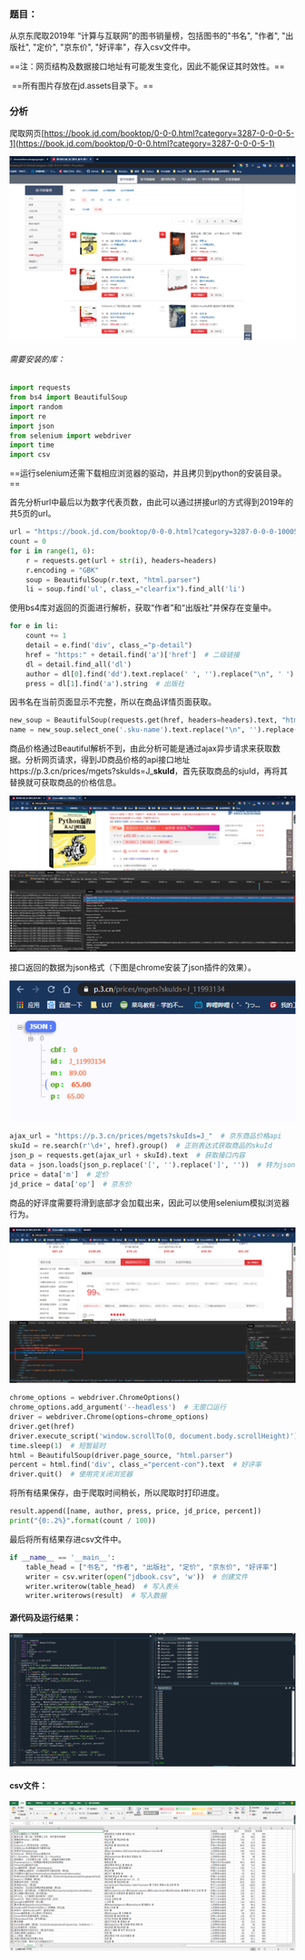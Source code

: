 ### 题目：

从京东爬取2019年 “计算与互联网”的图书销量榜，包括图书的"书名", "作者", "出版社", "定价", "京东价", "好评率"，存入csv文件中。

==注：网页结构及数据接口地址有可能发生变化，因此不能保证其时效性。==

​    ==所有图片存放在jd.assets目录下。==

### 分析

爬取网页[https://book.jd.com/booktop/0-0-0.html?category=3287-0-0-0-5-1](https://book.jd.com/booktop/0-0-0.html?category=3287-0-0-0-5-1)

![image-20200612234146765](jd.assets/image-20200612234146765.png)

###### 需要安装的库：

```python
import requests
from bs4 import BeautifulSoup
import random
import re
import json
from selenium import webdriver
import time
import csv
```

==运行selenium还需下载相应浏览器的驱动，并且拷贝到python的安装目录。==

首先分析url中最后以为数字代表页数，由此可以通过拼接url的方式得到2019年的共5页的url。

```python
url = "https://book.jd.com/booktop/0-0-0.html?category=3287-0-0-0-10005-"
count = 0
for i in range(1, 6):
    r = requests.get(url + str(i), headers=headers)
    r.encoding = "GBK"
    soup = BeautifulSoup(r.text, "html.parser")
    li = soup.find('ul', class_="clearfix").find_all('li')
```

使用bs4库对返回的页面进行解析，获取“作者”和“出版社”并保存在变量中。

```python
for e in li:
    count += 1
    detail = e.find('div', class_="p-detail")
    href = "https:" + detail.find('a')['href']  # 二级链接
    dl = detail.find_all('dl')
    author = dl[0].find('dd').text.replace(' ', '').replace("\n", ' ').replace("著", "著 ")  # 作者
    press = dl[1].find('a').string  # 出版社
```

因书名在当前页面显示不完整，所以在商品详情页面获取。

```python
new_soup = BeautifulSoup(requests.get(href, headers=headers).text, "html.parser")
name = new_soup.select_one('.sku-name').text.replace("\n", '').replace(" ", '')  # 书名
```

商品价格通过Beautiful解析不到，由此分析可能是通过ajax异步请求来获取数据。分析网页请求，得到JD商品价格的api接口地址https://p.3.cn/prices/mgets?skuIds=J_**skuId**，首先获取商品的sjuId，再将其替换就可获取商品的价格信息。

![image-20200613103921301](jd.assets/image-20200613103921301.png)

接口返回的数据为json格式（下图是chrome安装了json插件的效果）。

![image-20200613104542082](jd.assets/image-20200613104542082.png)

```python
ajax_url = "https://p.3.cn/prices/mgets?skuIds=J_"  # 京东商品价格api
skuId = re.search(r'\d+', href).group()  # 正则表达式获取商品的skuId
json_p = requests.get(ajax_url + skuId).text  # 获取接口内容
data = json.loads(json_p.replace('[', '').replace(']', ''))  # 转为json格式
price = data['m']  # 定价
jd_price = data['op']  # 京东价
```

商品的好评度需要将滑到底部才会加载出来，因此可以使用selenium模拟浏览器行为。

![image-20200613105202927](jd.assets/image-20200613105202927.png)

```python
chrome_options = webdriver.ChromeOptions()
chrome_options.add_argument('--headless')  # 无窗口运行
driver = webdriver.Chrome(options=chrome_options)
driver.get(href)
driver.execute_script('window.scrollTo(0, document.body.scrollHeight)')  # 模拟浏览器滑到最下面
time.sleep(1)  # 短暂延时
html = BeautifulSoup(driver.page_source, "html.parser")
percent = html.find('div', class_="percent-con").text  # 好评率
driver.quit()  # 使用完关闭浏览器
```

将所有结果保存，由于爬取时间稍长，所以爬取时打印进度。

```python
result.append([name, author, press, price, jd_price, percent])
print("{0:.2%}".format(count / 100))
```

最后将所有结果存进csv文件中。

```python
if __name__ == '__main__':
    table_head = ["书名", "作者", "出版社", "定价", "京东价", "好评率"]
    writer = csv.writer(open("jdbook.csv", 'w'))  # 创建文件
    writer.writerow(table_head)  # 写入表头
    writer.writerows(result)  # 写入数据
```

#### 源代码及运行结果：

![image-20200613131733596](jd.assets/image-20200613131733596.png)

#### csv文件：

![image-20200613134253034](jd.assets/image-20200613134253034.png)